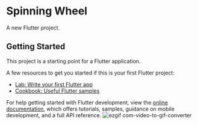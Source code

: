 # Spinning Wheel

A new Flutter project.

## Getting Started

This project is a starting point for a Flutter application.

A few resources to get you started if this is your first Flutter project:

- [Lab: Write your first Flutter app](https://docs.flutter.dev/get-started/codelab)
- [Cookbook: Useful Flutter samples](https://docs.flutter.dev/cookbook)

For help getting started with Flutter development, view the
[online documentation](https://docs.flutter.dev/), which offers tutorials,
samples, guidance on mobile development, and a full API reference.
![ezgif com-video-to-gif-converter](https://github.com/adarista012/spinning-wheel/assets/74845162/184adff6-3dfd-4e95-86da-a3c2dafad67f)
